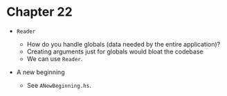 # Chapter 22

- `Reader`
    - How do you handle globals (data needed by the entire application)?
    - Creating arguments just for globals would bloat the codebase
    - We can use `Reader`.

- A new beginning
    - See `ANewBeginning.hs`.
